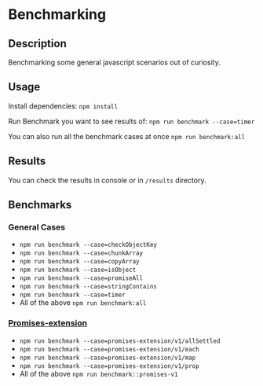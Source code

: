 # Benchmarking

## Description

Benchmarking some general javascript scenarios out of curiosity.

## Usage

Install dependencies:
`npm install`

Run Benchmark you want to see results of:
`npm run benchmark --case=timer`

You can also run all the benchmark cases at once
`npm run benchmark:all`

## Results

You can check the results in console or in `/results` directory.

## Benchmarks 

### General Cases

- `npm run benchmark --case=checkObjectKey`
- `npm run benchmark --case=chunkArray`
- `npm run benchmark --case=copyArray`
- `npm run benchmark --case=isObject`
- `npm run benchmark --case=promiseAll`
- `npm run benchmark --case=stringContains`
- `npm run benchmark --case=timer`
- All of the above `npm run benchmark:all`

### [Promises-extension](https://github.com/gkampitakis/promises-extension)

- `npm run benchmark --case=promises-extension/v1/allSettled`
- `npm run benchmark --case=promises-extension/v1/each`
- `npm run benchmark --case=promises-extension/v1/map`
- `npm run benchmark --case=promises-extension/v1/prop`
- All of the above `npm run benchmark::promises-v1`